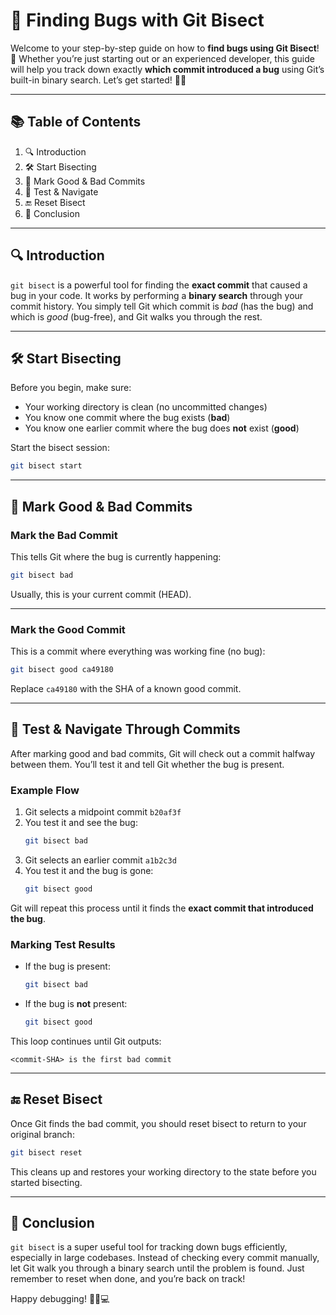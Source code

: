 # 🐞 Finding Bugs with Git Bisect

Welcome to your step-by-step guide on how to **find bugs using Git Bisect**! 🚀 Whether you’re just starting out or an experienced developer, this guide will help you track down exactly **which commit introduced a bug** using Git’s built-in binary search. Let’s get started! 🕵️‍♂️

---

## 📚 Table of Contents

1. 🔍 Introduction  
2. 🛠️ Start Bisecting  
3. 📌 Mark Good & Bad Commits  
4. 🔄 Test & Navigate  
5. 🔚 Reset Bisect  
6. 📝 Conclusion  

---

## 🔍 Introduction

`git bisect` is a powerful tool for finding the **exact commit** that caused a bug in your code. It works by performing a **binary search** through your commit history. You simply tell Git which commit is *bad* (has the bug) and which is *good* (bug-free), and Git walks you through the rest.

---

## 🛠️ Start Bisecting

Before you begin, make sure:
- Your working directory is clean (no uncommitted changes)
- You know one commit where the bug exists (**bad**)  
- You know one earlier commit where the bug does **not** exist (**good**)

Start the bisect session:

```bash
git bisect start
```

---

## 📌 Mark Good & Bad Commits

### Mark the Bad Commit

This tells Git where the bug is currently happening:

```bash
git bisect bad
```

Usually, this is your current commit (HEAD).

---

### Mark the Good Commit

This is a commit where everything was working fine (no bug):

```bash
git bisect good ca49180
```

Replace `ca49180` with the SHA of a known good commit.

---

## 🔄 Test & Navigate Through Commits

After marking good and bad commits, Git will check out a commit halfway between them. You’ll test it and tell Git whether the bug is present.

### Example Flow

1. Git selects a midpoint commit `b20af3f`
2. You test it and see the bug:
   ```bash
   git bisect bad
   ```
3. Git selects an earlier commit `a1b2c3d`
4. You test it and the bug is gone:
   ```bash
   git bisect good
   ```

Git will repeat this process until it finds the **exact commit that introduced the bug**.

### Marking Test Results

- If the bug is present:
  ```bash
  git bisect bad
  ```

- If the bug is **not** present:
  ```bash
  git bisect good
  ```

This loop continues until Git outputs:

```
<commit-SHA> is the first bad commit
```

---

## 🔚 Reset Bisect

Once Git finds the bad commit, you should reset bisect to return to your original branch:

```bash
git bisect reset
```

This cleans up and restores your working directory to the state before you started bisecting.

---

## 📝 Conclusion

`git bisect` is a super useful tool for tracking down bugs efficiently, especially in large codebases. Instead of checking every commit manually, let Git walk you through a binary search until the problem is found. Just remember to reset when done, and you’re back on track!

Happy debugging! 🔧🐛💻
